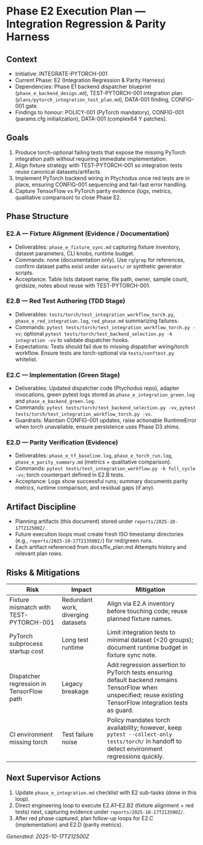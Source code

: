 # Phase E2 Execution Plan — Integration Regression & Parity Harness

## Context
- Initiative: INTEGRATE-PYTORCH-001
- Current Phase: E2 (Integration Regression & Parity Harness)
- Dependencies: Phase E1 backend dispatcher blueprint (`phase_e_backend_design.md`), TEST-PYTORCH-001 integration plan (`plans/pytorch_integration_test_plan.md`), DATA-001 finding, CONFIG-001 gate.
- Findings to honour: POLICY-001 (PyTorch mandatory), CONFIG-001 (params.cfg initialization), DATA-001 (complex64 Y patches).

## Goals
1. Produce torch-optional failing tests that expose the missing PyTorch integration path without requiring immediate implementation.
2. Align fixture strategy with TEST-PYTORCH-001 so integration tests reuse canonical datasets/artifacts.
3. Implement PyTorch backend wiring in Ptychodus once red tests are in place, ensuring CONFIG-001 sequencing and fail-fast error handling.
4. Capture TensorFlow vs PyTorch parity evidence (logs, metrics, qualitative comparison) to close Phase E2.

## Phase Structure
### E2.A — Fixture Alignment (Evidence / Documentation)
- Deliverables: `phase_e_fixture_sync.md` capturing fixture inventory, dataset parameters, CLI knobs, runtime budget.
- Commands: none (documentation only). Use `rg`/`grep` for references, confirm dataset paths exist under `datasets/` or synthetic generator scripts.
- Acceptance: Table lists dataset name, file path, owner, sample count, gridsize, notes about reuse with TEST-PYTORCH-001.

### E2.B — Red Test Authoring (TDD Stage)
- Deliverables: `tests/torch/test_integration_workflow_torch.py`, `phase_e_red_integration.log`, `red_phase.md` summarizing failures.
- Commands: `pytest tests/torch/test_integration_workflow_torch.py -vv`; optional `pytest tests/torch/test_backend_selection.py -k integration -vv` to validate dispatcher hooks.
- Expectations: Tests should fail due to missing dispatcher wiring/torch workflow. Ensure tests are torch-optional via `tests/conftest.py` whitelist.

### E2.C — Implementation (Green Stage)
- Deliverables: Updated dispatcher code (Ptychodus repo), adapter invocations, green pytest logs stored as `phase_e_integration_green.log` and `phase_e_backend_green.log`.
- Commands: `pytest tests/torch/test_backend_selection.py -vv`, `pytest tests/torch/test_integration_workflow_torch.py -vv`.
- Guardrails: Maintain CONFIG-001 updates, raise actionable RuntimeError when torch unavailable, ensure persistence uses Phase D3 shims.

### E2.D — Parity Verification (Evidence)
- Deliverables: `phase_e_tf_baseline.log`, `phase_e_torch_run.log`, `phase_e_parity_summary.md` (metrics + qualitative comparison).
- Commands: `pytest tests/test_integration_workflow.py -k full_cycle -vv`; torch counterpart defined in E2.B tests.
- Acceptance: Logs show successful runs; summary documents parity metrics, runtime comparison, and residual gaps (if any).

## Artifact Discipline
- Planning artifacts (this document) stored under `reports/2025-10-17T212500Z/`.
- Future execution loops must create fresh ISO timestamp directories (e.g., `reports/2025-10-17T213500Z/`) for red/green runs.
- Each artifact referenced from docs/fix_plan.md Attempts history and relevant plan rows.

## Risks & Mitigations
| Risk | Impact | Mitigation |
| --- | --- | --- |
| Fixture mismatch with TEST-PYTORCH-001 | Redundant work, diverging datasets | Align via E2.A inventory before touching code; reuse planned fixture names. |
| PyTorch subprocess startup cost | Long test runtime | Limit integration tests to minimal dataset (<20 groups); document runtime budget in fixture sync note. |
| Dispatcher regression in TensorFlow path | Legacy breakage | Add regression assertion to PyTorch tests ensuring default backend remains TensorFlow when unspecified; reuse existing TensorFlow integration tests as guard. |
| CI environment missing torch | Test failure noise | Policy mandates torch availability; however, keep `pytest --collect-only tests/torch/` in handoff to detect environment regressions quickly. |

## Next Supervisor Actions
1. Update `phase_e_integration.md` checklist with E2 sub-tasks (done in this loop).
2. Direct engineering loop to execute E2.A1–E2.B2 (fixture alignment + red tests) next, capturing evidence under `reports/2025-10-17T213500Z/`.
3. After red phase captured, plan follow-up loops for E2.C (implementation) and E2.D (parity metrics).

*Generated: 2025-10-17T212500Z*
